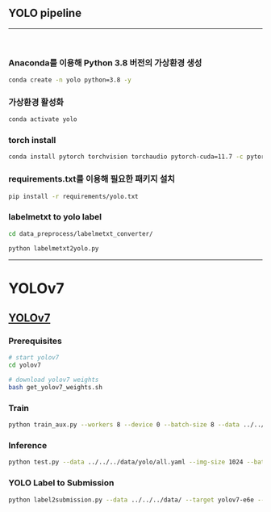 ## YOLO pipeline
---

<br>

### Anaconda를 이용해 Python 3.8 버전의 가상환경 생성
```bash
conda create -n yolo python=3.8 -y
```
### 가상환경 활성화
```bash
conda activate yolo
```

### torch install
```bash
conda install pytorch torchvision torchaudio pytorch-cuda=11.7 -c pytorch -c nvidia -y
```

### requirements.txt를 이용해 필요한 패키지 설치
```bash
pip install -r requirements/yolo.txt
```

### labelmetxt to yolo label
```bash
cd data_preprocess/labelmetxt_converter/
```
```bash
python labelmetxt2yolo.py
```

---

# YOLOv7

## [YOLOv7](https://github.com/WongKinYiu/yolov7)

### Prerequisites

```bash
# start yolov7
cd yolov7
```

```bash
# download yolov7 weights
bash get_yolov7_weights.sh
```

### Train

```bash
python train_aux.py --workers 8 --device 0 --batch-size 8 --data ../../../data/yolo/all.yaml --img 1024 1024 --cfg cfg/training/yolov7-e6e.yaml --weights weights/yolov7-e6e.pt --name yolov7-e6e --hyp data/hyp.scratch.p6.yaml --epochs 200 --save_period 50 --cache-images
```

### Inference
```bash
python test.py --data ../../../data/yolo/all.yaml --img-size 1024 --batch-size 32 --conf-thres 0.001 --iou-thres 0.65 --device 0 --weights runs/train/yolov7-e6e/weights/last.pt --name yolov7-e6e --task test --verbose --save-conf --save-txt
```

### YOLO Label to Submission
```bash
python label2submission.py --data ../../../data/ --target yolov7-e6e --result ../../../submissions/yolov7.csv
```